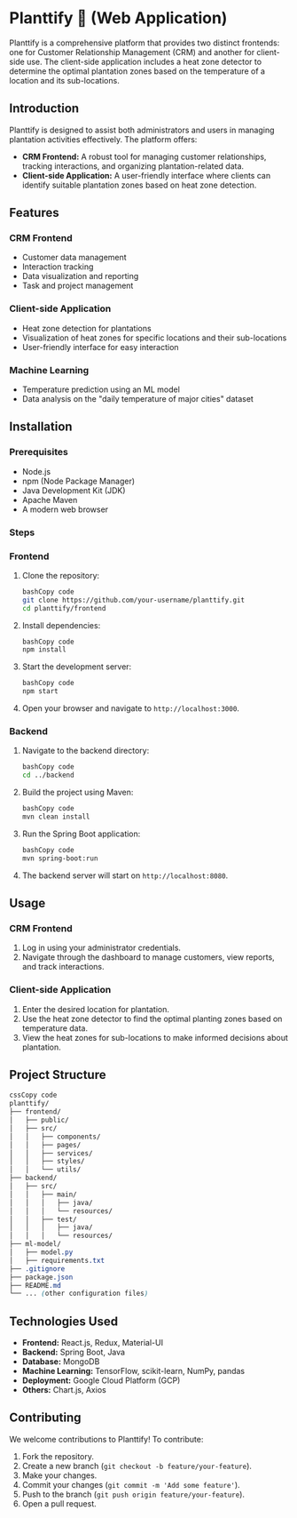 # Planttify 🌿 (Web Application)

Planttify is a comprehensive platform that provides two distinct frontends: one for Customer Relationship Management (CRM) and another for client-side use. The client-side application includes a heat zone detector to determine the optimal plantation zones based on the temperature of a location and its sub-locations.

## Introduction

Planttify is designed to assist both administrators and users in managing plantation activities effectively. The platform offers:

- **CRM Frontend:** A robust tool for managing customer relationships, tracking interactions, and organizing plantation-related data.
- **Client-side Application:** A user-friendly interface where clients can identify suitable plantation zones based on heat zone detection.

## Features

### CRM Frontend

- Customer data management
- Interaction tracking
- Data visualization and reporting
- Task and project management

### Client-side Application

- Heat zone detection for plantations
- Visualization of heat zones for specific locations and their sub-locations
- User-friendly interface for easy interaction

### Machine Learning

- Temperature prediction using an ML model
- Data analysis on the "daily temperature of major cities" dataset

## Installation

### Prerequisites

- Node.js
- npm (Node Package Manager)
- Java Development Kit (JDK)
- Apache Maven
- A modern web browser

### Steps

### Frontend

1. Clone the repository:
    
    ```bash
    bashCopy code
    git clone https://github.com/your-username/planttify.git
    cd planttify/frontend
    
    ```
    
2. Install dependencies:
    
    ```bash
    bashCopy code
    npm install
    
    ```
    
3. Start the development server:
    
    ```bash
    bashCopy code
    npm start
    
    ```
    
4. Open your browser and navigate to `http://localhost:3000`.

### Backend

1. Navigate to the backend directory:
    
    ```bash
    bashCopy code
    cd ../backend
    
    ```
    
2. Build the project using Maven:
    
    ```bash
    bashCopy code
    mvn clean install
    
    ```
    
3. Run the Spring Boot application:
    
    ```bash
    bashCopy code
    mvn spring-boot:run
    
    ```
    
4. The backend server will start on `http://localhost:8080`.

## Usage

### CRM Frontend

1. Log in using your administrator credentials.
2. Navigate through the dashboard to manage customers, view reports, and track interactions.

### Client-side Application

1. Enter the desired location for plantation.
2. Use the heat zone detector to find the optimal planting zones based on temperature data.
3. View the heat zones for sub-locations to make informed decisions about plantation.

## Project Structure

```css
cssCopy code
planttify/
├── frontend/
│   ├── public/
│   ├── src/
│   │   ├── components/
│   │   ├── pages/
│   │   ├── services/
│   │   ├── styles/
│   │   └── utils/
├── backend/
│   ├── src/
│   │   ├── main/
│   │   │   ├── java/
│   │   │   └── resources/
│   │   ├── test/
│   │   │   ├── java/
│   │   │   └── resources/
├── ml-model/
│   ├── model.py
│   ├── requirements.txt
├── .gitignore
├── package.json
├── README.md
└── ... (other configuration files)

```

## Technologies Used

- **Frontend:** React.js, Redux, Material-UI
- **Backend:** Spring Boot, Java
- **Database:** MongoDB
- **Machine Learning:** TensorFlow, scikit-learn, NumPy, pandas
- **Deployment:** Google Cloud Platform (GCP)
- **Others:** Chart.js, Axios

## Contributing

We welcome contributions to Planttify! To contribute:

1. Fork the repository.
2. Create a new branch (`git checkout -b feature/your-feature`).
3. Make your changes.
4. Commit your changes (`git commit -m 'Add some feature'`).
5. Push to the branch (`git push origin feature/your-feature`).
6. Open a pull request.
